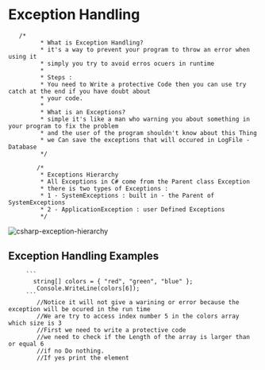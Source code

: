 # Exception Handling
       /*
             * What is Exception Handling?
             * it's a way to prevent your program to throw an error when using it 
             * simply you try to avoid erros ocuers in runtime 
             * 
             * Steps : 
             * You need to Write a protective Code then you can use try catch at the end if you have doubt about 
             * your code.
             * 
             * What is an Exceptions?
             * simple it's like a man who warning you about something in your program to fix the problem 
             * and the user of the program shouldn't know about this Thing
             * we Can save the exceptions that will occured in LogFile - Database
             */

            /*
             * Exceptions Hierarchy
             * All Exceptions in C# come from the Parent class Exception 
             * there is two types of Exceptions : 
             * 1 - SystemExceptions : built in - the Parent of SystemExceptions
             * 2 - ApplicationException : user Defined Exceptions
             */

         
![csharp-exception-hierarchy](https://github.com/Ebrahemots-lab/What-I-Learn/assets/79811814/260bf91d-c499-4cfc-a5b1-82ab08fc4c33)

## Exception Handling Examples
         ```
           string[] colors = { "red", "green", "blue" };
            Console.WriteLine(colors[6]);
         ```
            //Notice it will not give a warining or error because the exception will be ocured in the run time
            //We are try to access index number 5 in the colors array which size is 3 
            //First we need to write a protective code 
            //we need to check if the Length of the array is larger than or equal 6 
            //if no Do nothing.
            //If yes print the element 
